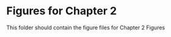 Figures for Chapter 2
=====================

This folder should contain the figure files for Chapter 2 Figures